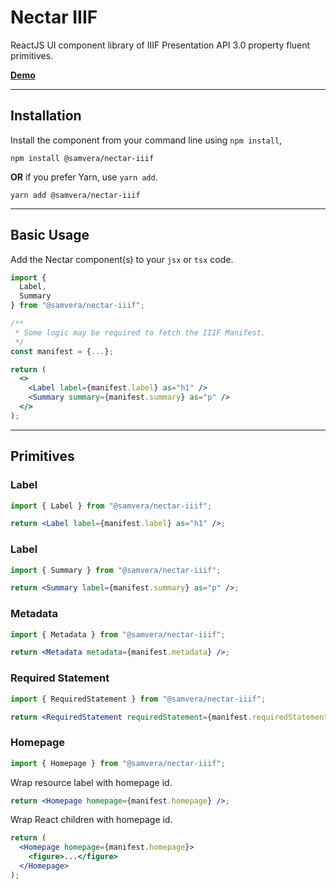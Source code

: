 # Nectar IIIF
ReactJS UI component library of IIIF Presentation API 3.0 property fluent primitives.

[**Demo**](https://codesandbox.io/s/nectar-vault-4dzc7l?file=/src/App.js)

---

<h2 id="installation">Installation</h2>

Install the component from your command line using `npm install`,

```shell
npm install @samvera/nectar-iiif
```

**OR** if you prefer Yarn, use `yarn add`.

```shell
yarn add @samvera/nectar-iiif
```

---


<h2 id="basic-usage">Basic Usage</h2>

Add the Nectar component(s) to your `jsx` or `tsx` code.

```jsx
import {
  Label,
  Summary
} from "@samvera/nectar-iiif";
```

```jsx
/**
 * Some logic may be required to fetch the IIIF Manifest.
 */
const manifest = {...};

return (
  <>
    <Label label={manifest.label} as="h1" />
    <Summary summary={manifest.summary} as="p" />
  </>
);
```

---

## Primitives

### Label 


```jsx
import { Label } from "@samvera/nectar-iiif";
```

```jsx
return <Label label={manifest.label} as="h1" />;
```

### Label 

```jsx
import { Summary } from "@samvera/nectar-iiif";
```

```jsx
return <Summary label={manifest.summary} as="p" />;
```

### Metadata 

```jsx
import { Metadata } from "@samvera/nectar-iiif";
```

```jsx
return <Metadata metadata={manifest.metadata} />;
```


### Required Statement 

```jsx
import { RequiredStatement } from "@samvera/nectar-iiif";
```

```jsx
return <RequiredStatement requiredStatement={manifest.requiredStatement} />;
```

### Homepage

```jsx
import { Homepage } from "@samvera/nectar-iiif";
```

Wrap resource label with homepage id.
```jsx
return <Homepage homepage={manifest.homepage} />;
```

Wrap React children with homepage id.
```jsx
return (
  <Homepage homepage={manifest.homepage}>
    <figure>...</figure>
  </Homepage>
);
```
